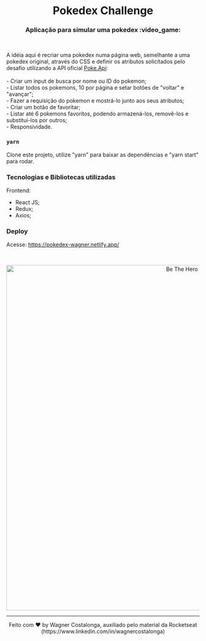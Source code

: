 <h1 align="center">Pokedex Challenge </h1>

<h3 align="center">Aplicação para simular uma pokedex :video_game:</h3>

<br />      
<p>
  A idéia aqui é recriar uma pokedex numa página web, semelhante a uma pokedex original, através do CSS e definir os atributos solicitados pelo desafio utilizando a API oficial <a href="https://pokeapi.co/">Poke.Api</a>:<br /><br />
  - Criar um input de busca por nome ou ID do pokemon; <br />
  - Listar todos os pokemons, 10 por página e setar botões de "voltar" e "avançar";<br />
  - Fazer a requisição do pokemon e mostrá-lo junto aos seus atributos;<br />
  - Criar um botão de favoritar;<br />
  - Listar até 6 pokemons favoritos, podendo armazená-los, removê-los e substituí-los por outros;<br />
  - Responsividade.
  </p>
  
### `yarn` 
<p>Clone este projeto, utilize "yarn" para baixar as dependências e "yarn start" para rodar.</p> 

### **Tecnologias e Bibliotecas utilizadas**

Frontend:

- React JS;
- Redux;
- Axios;

### **Deploy**

<p>Acesse: <a href="https://pokedex-wagner.netlify.app/">https://pokedex-wagner.netlify.app/</a></p>

<br />

<p align="center">
  <img alt="Be The Hero" src="https://i.ibb.co/n7RQ95h/pokedex.png" width="900px" />
</p>

---
<p align="center">Feito com ♥ by Wagner Costalonga, auxiliado pelo material da Rocketseat (https://www.linkedin.com/in/wagnercostalonga)</p>
